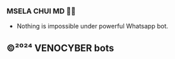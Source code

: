 ### MSELA CHUI MD 🐅🐯

* Nothing is impossible under powerful Whatsapp bot.

## ©²⁰²⁴ VENOCYBER bots
